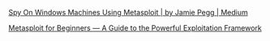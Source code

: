 
[Spy On Windows Machines Using Metasploit | by Jamie Pegg | Medium](https://jamiepegg.medium.com/spy-on-windows-machines-using-metasploit-758dbf72bb90)

[Metasploit for Beginners — A Guide to the Powerful Exploitation Framework](https://www.freecodecamp.org/news/learn-metasploit-for-beginners/)
